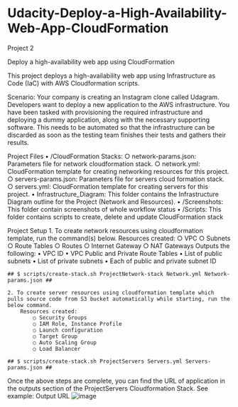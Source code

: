 # Udacity-Deploy-a-High-Availability-Web-App-CloudFormation
Project 2

Deploy a high-availability web app using CloudFormation

This project deploys a high-availability web app using Infrastructure as Code (IaC) with AWS Cloudformation scripts.

Scenario:
Your company is creating an Instagram clone called Udagram. 
Developers want to deploy a new application to the AWS infrastructure. 
You have been tasked with provisioning the required infrastructure and deploying a dummy application, along with the necessary supporting software. 
This needs to be automated so that the infrastructure can be discarded as soon as the testing team finishes their tests and gathers their results.


Project Files
	• /CloudFormation Stacks: 
		○ network-params.json: Parameters file for network cloudformation stack.
		○ network.yml: CloudFormation template for creating networking resources for this project.
		○ servers-params.json: Parameters file for servers cloud formation stack.
		○ servers.yml: CloudFormation template for creating servers for this project.
	• Infrastructure_Diagram: This folder contains the Infrastructure Diagram outline for the Project (Network and Resources).
	• /Screenshots: This folder contain screenshots of whole workflow status
	• /Scripts: This folder contains scripts to create, delete and update CloudFormation stack


Project Setup
	1. To create network resources using cloudformation template, run the command(s) below. 
		Resources created:
			○ VPC
			○ Subnets
			○ Route Tables
			○ Routes
			○ Internet Gateway
			○ NAT Gateways
				Outputs the following:
					• VPC ID
					• VPC Public and Private Route Tables
					• List of public subnets
					• List of private subnets
					• Each of public and private subnet ID
			
	## $ scripts/create-stack.sh ProjectNetwork-stack Network.yml Network-params.json ##

	2. To create server resources using cloudformation template which pulls source code from S3 bucket automatically while starting, run the below command. 
		Resources created:
			○ Security Groups
			○ IAM Role, Instance Profile
			○ Launch configuration
			○ Target Group
			○ Auto Scaling Group
			○ Load Balancer

	## $ scripts/create-stack.sh ProjectServers Servers.yml Servers-params.json ##

Once the above steps are complete, you can find the URL of application in the outputs section of the ProjectServers Cloudformation Stack. See example: Output URL ![image](https://user-images.githubusercontent.com/99303630/163819293-0e7a330b-f19b-4189-8dd5-1a488166bd53.png)
